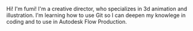 Hi! I'm fumi! I'm a creative director, who specializes in 3d animation and illustration. I'm learning how to use Git so I can deepen my knowlege in coding and to use in Autodesk Flow Production.
